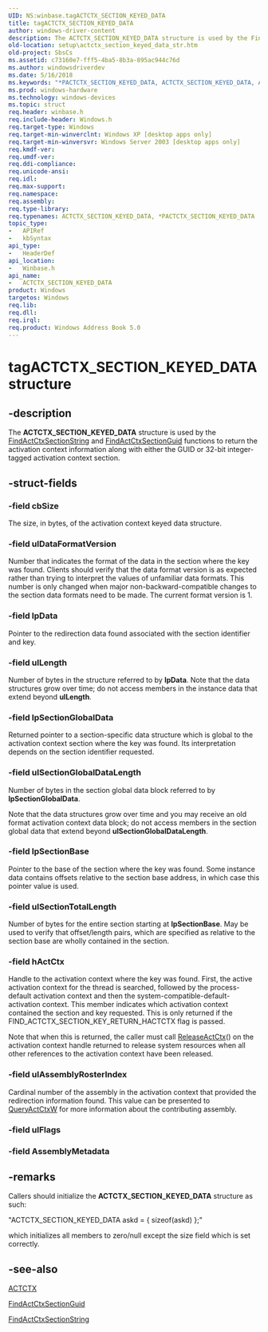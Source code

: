 ```yaml
---
UID: NS:winbase.tagACTCTX_SECTION_KEYED_DATA
title: tagACTCTX_SECTION_KEYED_DATA
author: windows-driver-content
description: The ACTCTX_SECTION_KEYED_DATA structure is used by the FindActCtxSectionString and FindActCtxSectionGuid functions to return the activation context information along with either the GUID or 32-bit integer-tagged activation context section.
old-location: setup\actctx_section_keyed_data_str.htm
old-project: SbsCs
ms.assetid: c73160e7-fff5-4ba5-8b3a-895ac944c76d
ms.author: windowsdriverdev
ms.date: 5/16/2018
ms.keywords: "*PACTCTX_SECTION_KEYED_DATA, ACTCTX_SECTION_KEYED_DATA, ACTCTX_SECTION_KEYED_DATA structure [Side-by-side Assemblies], PACTCTX_SECTION_KEYED_DATA, PACTCTX_SECTION_KEYED_DATA structure pointer [Side-by-side Assemblies], _win32_actctx_section_keyed_data_str, setup.actctx_section_keyed_data_str, tagACTCTX_SECTION_KEYED_DATA, winbase/ACTCTX_SECTION_KEYED_DATA, winbase/PACTCTX_SECTION_KEYED_DATA"
ms.prod: windows-hardware
ms.technology: windows-devices
ms.topic: struct
req.header: winbase.h
req.include-header: Windows.h
req.target-type: Windows
req.target-min-winverclnt: Windows XP [desktop apps only]
req.target-min-winversvr: Windows Server 2003 [desktop apps only]
req.kmdf-ver: 
req.umdf-ver: 
req.ddi-compliance: 
req.unicode-ansi: 
req.idl: 
req.max-support: 
req.namespace: 
req.assembly: 
req.type-library: 
req.typenames: ACTCTX_SECTION_KEYED_DATA, *PACTCTX_SECTION_KEYED_DATA
topic_type:
-	APIRef
-	kbSyntax
api_type:
-	HeaderDef
api_location:
-	Winbase.h
api_name:
-	ACTCTX_SECTION_KEYED_DATA
product: Windows
targetos: Windows
req.lib: 
req.dll: 
req.irql: 
req.product: Windows Address Book 5.0
---
```


# tagACTCTX_SECTION_KEYED_DATA structure


## -description


The 
<b>ACTCTX_SECTION_KEYED_DATA</b> structure is used by the 
<a href="https://msdn.microsoft.com/d3f0b057-44ec-47ec-a0aa-69f3540b8900">FindActCtxSectionString</a> and 
<a href="https://msdn.microsoft.com/3889505c-29a0-49dd-aca8-a26417b25a94">FindActCtxSectionGuid</a> functions to return the activation context information along with either the GUID or 32-bit integer-tagged activation context section.


## -struct-fields




### -field cbSize

The size, in bytes, of the activation context keyed data structure.


### -field ulDataFormatVersion

Number that indicates the format of the data in the section where the key was found. Clients should verify that the data format version is as expected rather than trying to interpret the values of unfamiliar data formats. This number is only changed when major non-backward-compatible changes to the section data formats need to be made. The current format version is 1.


### -field lpData

Pointer to the redirection data found associated with the section identifier and key.


### -field ulLength

Number of bytes in the structure referred to by <b>lpData</b>. Note that the data structures  grow over time; do not access members in the instance data that extend beyond <b>ulLength</b>.


### -field lpSectionGlobalData

Returned pointer to a section-specific data structure which is global to the activation context section where the key was found. Its interpretation depends on the section identifier requested.


### -field ulSectionGlobalDataLength

Number of bytes in the section global data block referred to by <b>lpSectionGlobalData</b>. 




Note that the data structures  grow over time and you may receive an old format activation context data block; do not access members in the section global data that extend beyond <b>ulSectionGlobalDataLength</b>.


### -field lpSectionBase

Pointer to the base of the section where the key was found. Some instance data contains offsets relative to the section base address, in which case this pointer value is used.


### -field ulSectionTotalLength

Number of bytes for the entire section starting at <b>lpSectionBase</b>. May be used to verify that offset/length pairs, which are specified as relative to the section base are wholly contained in the section.


### -field hActCtx

Handle to the activation context where the key was found. First, the active activation context for the thread is searched, followed by the process-default activation context and then the system-compatible-default-activation context. This member indicates which activation context contained the section and key requested. This is only returned if the FIND_ACTCTX_SECTION_KEY_RETURN_HACTCTX flag is passed. 




Note that when this is returned, the caller must call 
<a href="https://msdn.microsoft.com/aaf58969-06b7-4981-83af-651252339186">ReleaseActCtx</a>() on the activation context handle returned to release system resources when all other references to the activation context have been released.


### -field ulAssemblyRosterIndex

Cardinal number of the assembly in the activation context that provided the redirection information found. This value can be presented to <a href="https://msdn.microsoft.com/7d45f63f-0baf-4236-b245-d36f9eb32e8c">QueryActCtxW</a> for more information about the contributing assembly.


### -field ulFlags

 


### -field AssemblyMetadata

 




## -remarks



Callers should initialize the 
<b>ACTCTX_SECTION_KEYED_DATA</b> structure as such:

"ACTCTX_SECTION_KEYED_DATA askd = { sizeof(askd) };"

which  initializes all members to zero/null except the size field which is set correctly.




## -see-also




<a href="https://msdn.microsoft.com/b6f97f25-1834-44f7-86b7-33339481ba60">ACTCTX</a>



<a href="https://msdn.microsoft.com/3889505c-29a0-49dd-aca8-a26417b25a94">FindActCtxSectionGuid</a>



<a href="https://msdn.microsoft.com/d3f0b057-44ec-47ec-a0aa-69f3540b8900">FindActCtxSectionString</a>
 

 

